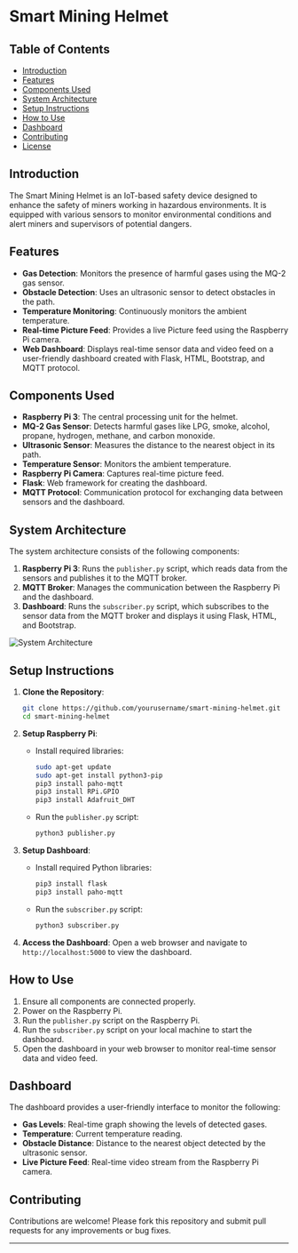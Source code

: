 # Smart Mining Helmet

## Table of Contents
- [Introduction](#introduction)
- [Features](#features)
- [Components Used](#components-used)
- [System Architecture](#system-architecture)
- [Setup Instructions](#setup-instructions)
- [How to Use](#how-to-use)
- [Dashboard](#dashboard)
- [Contributing](#contributing)
- [License](#license)

## Introduction
The Smart Mining Helmet is an IoT-based safety device designed to enhance the safety of miners working in hazardous environments. It is equipped with various sensors to monitor environmental conditions and alert miners and supervisors of potential dangers.

## Features
- **Gas Detection**: Monitors the presence of harmful gases using the MQ-2 gas sensor.
- **Obstacle Detection**: Uses an ultrasonic sensor to detect obstacles in the path.
- **Temperature Monitoring**: Continuously monitors the ambient temperature.
- **Real-time Picture Feed**: Provides a live Picture feed using the Raspberry Pi camera.
- **Web Dashboard**: Displays real-time sensor data and video feed on a user-friendly dashboard created with Flask, HTML, Bootstrap, and MQTT protocol.

## Components Used
- **Raspberry Pi 3**: The central processing unit for the helmet.
- **MQ-2 Gas Sensor**: Detects harmful gases like LPG, smoke, alcohol, propane, hydrogen, methane, and carbon monoxide.
- **Ultrasonic Sensor**: Measures the distance to the nearest object in its path.
- **Temperature Sensor**: Monitors the ambient temperature.
- **Raspberry Pi Camera**: Captures real-time picture feed.
- **Flask**: Web framework for creating the dashboard.
- **MQTT Protocol**: Communication protocol for exchanging data between sensors and the dashboard.

## System Architecture
The system architecture consists of the following components:
1. **Raspberry Pi 3**: Runs the `publisher.py` script, which reads data from the sensors and publishes it to the MQTT broker.
2. **MQTT Broker**: Manages the communication between the Raspberry Pi and the dashboard.
3. **Dashboard**: Runs the `subscriber.py` script, which subscribes to the sensor data from the MQTT broker and displays it using Flask, HTML, and Bootstrap.

![System Architecture](path_to_architecture_diagram_if_available)

## Setup Instructions
1. **Clone the Repository**:
    ```sh
    git clone https://github.com/yourusername/smart-mining-helmet.git
    cd smart-mining-helmet
    ```

2. **Setup Raspberry Pi**:
    - Install required libraries:
        ```sh
        sudo apt-get update
        sudo apt-get install python3-pip
        pip3 install paho-mqtt
        pip3 install RPi.GPIO
        pip3 install Adafruit_DHT
        ```
    - Run the `publisher.py` script:
        ```sh
        python3 publisher.py
        ```

3. **Setup Dashboard**:
    - Install required Python libraries:
        ```sh
        pip3 install flask
        pip3 install paho-mqtt
        ```
    - Run the `subscriber.py` script:
        ```sh
        python3 subscriber.py
        ```

4. **Access the Dashboard**:
    Open a web browser and navigate to `http://localhost:5000` to view the dashboard.

## How to Use
1. Ensure all components are connected properly.
2. Power on the Raspberry Pi.
3. Run the `publisher.py` script on the Raspberry Pi.
4. Run the `subscriber.py` script on your local machine to start the dashboard.
5. Open the dashboard in your web browser to monitor real-time sensor data and video feed.

## Dashboard
The dashboard provides a user-friendly interface to monitor the following:
- **Gas Levels**: Real-time graph showing the levels of detected gases.
- **Temperature**: Current temperature reading.
- **Obstacle Distance**: Distance to the nearest object detected by the ultrasonic sensor.
- **Live Picture Feed**: Real-time video stream from the Raspberry Pi camera.

## Contributing
Contributions are welcome! Please fork this repository and submit pull requests for any improvements or bug fixes.

---
